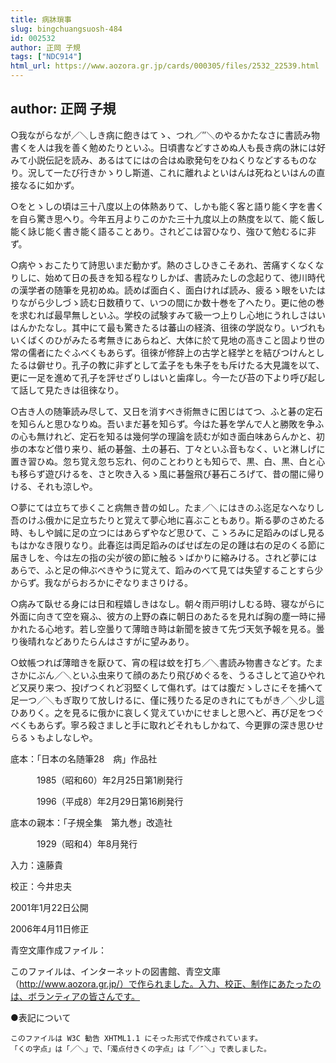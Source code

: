 ```yaml
---
title: 病牀瑣事
slug: bingchuangsuosh-484
id: 002532
author: 正岡 子規
tags: ["NDC914"]
html_url: https://www.aozora.gr.jp/cards/000305/files/2532_22539.html
---
```


## author: 正岡 子規

○我ながらなが／＼しき病に飽きはてゝ、つれ／″＼のやるかたなさに書読み物書くを人は我を善く勉めたりといふ。日頃書などすさめぬ人も長き病の牀には好みて小説伝記を読み、あるはてにはの合はぬ歌発句をひねくりなどするものなり。況して一たび行きかゝりし斯道、これに離れよといはんは死ねといはんの直接なるに如かず。

○をとゝしの頃は三十八度以上の体熱ありて、しかも能く客と語り能く字を書くを自ら驚き思へり。今年五月よりこのかた三十九度以上の熱度を以て、能く飯し能く詠じ能く書き能く語ることあり。されどこは習ひなり、強ひて勉むるに非ず。

○病やゝおこたりて詩思いまだ動かず。熱のさしひきこそあれ、苦痛すくなくなりしに、始めて日の長きを知る程なりしかば、書読みたしの念起りて、徳川時代の漢学者の随筆を見初めぬ。読めば面白く、面白ければ読み、疲るゝ眼をいたはりながら少しづゝ読む日数積りて、いつの間にか数十巻を了へたり。更に他の巻を求むれば最早無しといふ。学校の試験すみて級一つ上りし心地にうれしさはいはんかたなし。其中にて最も驚きたるは蕃山の経済、徂徠の学説なり。いづれもいくばくのひがみたる考無きにあらねど、大体に於て見地の高きこと固より世の常の儒者にたぐふべくもあらず。徂徠が修辞上の古学と経学とを結びつけんとしたるは僻せり。孔子の教に非ずとして孟子をも朱子をも斥けたる大見識を以て、更に一足を進めて孔子を評せざりしはいと歯痒し。今一たび苔の下より呼び起して話して見たきは徂徠なり。

○古き人の随筆読み尽して、又日を消すべき術無きに困じはてつ、ふと碁の定石を知らんと思ひなりぬ。吾いまだ碁を知らず。今はた碁を学んで人と勝敗を争ふの心も無けれど、定石を知るは幾何学の理論を読むが如き面白味あらんかと、初歩の本など借り来り、紙の碁盤、土の碁石、丁々といふ音もなく、いと淋しげに置き習ひぬ。忽ち覚え忽ち忘れ、何のことわりとも知らで、黒、白、黒、白と心も移らず遊びけるを、さと吹き入るゝ風に碁盤飛び碁石ころげて、昔の闇に帰りける、それも涼しや。

○夢にては立ちて歩くこと病無き昔の如し。たま／＼にはきのふ迄足なへなりし吾のけふ俄かに足立ちたりと覚えて夢心地に喜ぶこともあり。斯る夢のさめたる時、もしや誠に足の立つにはあらずやなど思ひて、こゝろみに足蹈みのばし見るもはかなき限りなり。此春迄は両足蹈みのばせば左の足の踵は右の足のくる節に届きしを、今は左の指の尖が彼の節に触るゝばかりに縮みける。されど夢にはあらで、ふと足の伸ぶべきやうに覚えて、蹈みのべて見ては失望することすら少からず。我ながらおろかにぞなりまさりける。

○病みて臥せる身には日和程嬉しきはなし。朝々雨戸明けしむる時、寝ながらに外面に向きて空を窺ふ、彼方の上野の森に朝日のあたるを見れば胸の塵一時に掃かれたる心地す。若し空曇りて薄暗き時は新聞を披きて先づ天気予報を見る。曇り後晴れなどありたらんはさすがに望みあり。

○蚊帳つれば薄暗きを厭ひて、宵の程は蚊を打ち／＼書読み物書きなどす。たまさかにぶん／＼といふ虫来りて顔のあたり飛びめぐるを、うるさしとて追ひやれど又戻り来つ、投げつくれど羽堅くして傷れず。はては腹だゝしさにそを捕へて足一つ／＼もぎ取りて放しけるに、僅に残りたる足のきれにてもがき／＼少し這ひありく。之を見るに俄かに哀しく覚えていかにせましと思へど、再び足をつぐべくもあらず。寧ろ殺さましと手に取れどそれもしかねて、今更罪の深き思ひせらるゝもよしなしや。













底本：「日本の名随筆28　病」作品社


　　　1985（昭和60）年2月25日第1刷発行

　　　1996（平成8）年2月29日第16刷発行

底本の親本：「子規全集　第九巻」改造社

　　　1929（昭和4）年8月発行

入力：遠藤貴

校正：今井忠夫

2001年1月22日公開

2006年4月11日修正

青空文庫作成ファイル：

このファイルは、インターネットの図書館、青空文庫（http://www.aozora.gr.jp/）で作られました。入力、校正、制作にあたったのは、ボランティアの皆さんです。









●表記について


	このファイルは W3C 勧告 XHTML1.1 にそった形式で作成されています。
	「くの字点」は「／＼」で、「濁点付きくの字点」は「／″＼」で表しました。